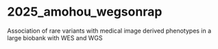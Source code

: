 # 2025_amohou_wegsonrap
Association of rare variants with medical image derived phenotypes in a large biobank with WES and WGS
